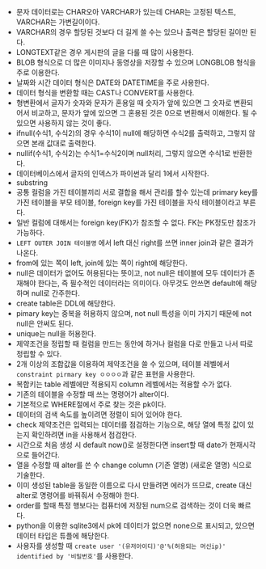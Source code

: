 - 문자 데이터로는 CHAR오아 VARCHAR가 있는데 CHAR는 고정된 텍스트, VARCHAR는 가변길이이다.
- VARCHAR의 경우 할당된 것보다 더 길게 쓸 수는 있으나 출력은 할당된 길이만 된다.
- LONGTEXT같은 경우 게시판의 글을 다룰 때 많이 사용한다.
- BLOB 형식으로 더 많은 이미지나 동영상을 저장할 수 있으며 LONGBLOB 형식을 주로 이용한다.
- 날짜와 시간 데이터 형식은 DATE와 DATETIME을 주로 사용한다.
- 데이터 형식을 변환할 때는 CAST나 CONVERT를 사용한다.
- 형변환에서 글자가 숫자와 문자가 혼용일 때 숫자가 앞에 있으면 그 숫자로 변환되어서 비교하고, 문자가 앞에 있으면 그 혼용된 것은 0으로 변환해서 이해한다. 될 수 있으면 사용하지 않는 것이 좋다.
- ifnull(수식1, 수식2)의 경우 수식1이 null에 해당하면 수식2를 출력하고, 그렇지 않으면 본래 값대로 출력한다.
- nullif(수식1, 수식2)는 수식1=수식2이며 null처리, 그렇지 않으면 수식1로 반환한다.
- 데이터베이스에서 글자의 인덱스가 파이썬과 달리 1에서 시작한다.
- substring
- 공통 컬럼을 가진 테이블끼리 서로 결합을 해서 관리를 할수 있는데 primary key를 가진 테이블을 부모 테이블, foreign key를 가진 테이블을 자식 테이블이라고 부른다.
- 일반 컬럼에 대해서는 foreign key(FK)가 참조할 수 없다. FK는 PK정도만 참조가 가능하다.
- `LEFT OUTER JOIN 테이블명`  에서 left 대신 right를 쓰면 inner join과 같은 결과가 나온다.
- from에 있는 쪽이 left, join에 있는 쪽이 right에 해당한다.
- null은 데이터가 없어도 허용된다는 뜻이고, not null은 테이블에 모두 데이터가 존재해야 한다는, 즉 필수적인 데이터라는 의미이다. 아무것도 안쓰면 default에 해당하며 null로 간주한다.
- create table은 DDL에 해당한다.
- pimary key는 중복을 허용하지 않으며, not null 특성을 이미 가지기 때문에 not null은 안써도 된다.
- unique는 null을 허용한다.
- 제약조건을 정립할 때 컬럼을 만드는 동안에 하거나 컬럼을 다로 만들고 나서 따로 정립할 수 있다.
- 2개 이상의 조합값을 이용하여 제약조건을 쓸 수 있으며, 테이블 레벨에서 `constraint pirmary key ㅇㅇㅇㅇ`과 같은 표현을 사용한다.
- 복합키는 table 레벨에만 적용되지 column 레벨에서는 적용할 수가 없다.
- 기존의 테이블을 수정할 때 쓰는 명령어가 alter이다.
- 기본적으로 WHERE절에서 주로 찾는 것은 pk이다.
- 데이터의 검색 속도를 높이려면 정렬이 되어 있어야 한다.
- check 제약조건은 입력되는 데이터를 점검하는 기능으로, 해당 열에 특정 값이 있는지 확인하려면 in을 사용해서 점검한다.
- 시간으로 처음 생성 시 default now()로 설정한다면 insert할 때 date가 현재시각으로 들어간다.
- 열을 수정할 때 alter를 쓴 수 change column (기존 열명) (새로운 열명) 식으로 기술한다.
- 이미 생성된 table을 동일한 이름으로 다시 만들려면 에러가 뜨므로, create 대신 alter로 명령어를 바꿔줘서 수정해야 한다.
- order를 할때 특정 행보다는 컴퓨터에 저장된 num으로 검색하는 것이 더욱 빠르다.
- python을 이용한 sqlite3에서 pk에 데이터가 없으면 none으로 표시되고, 있으면 데이터 타입은 튜플에 해당한다.
- 사용자를 생성할 때 `create user '(유저아이디)'@'%(허용되는 머신ip)' identified by '비밀번호'`를 사용한다.
